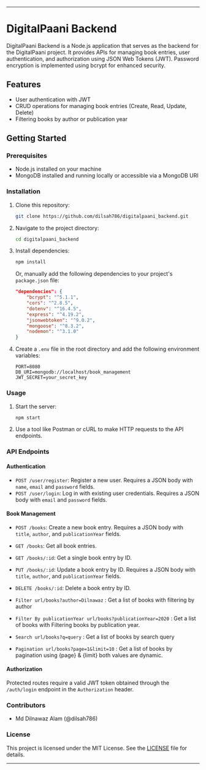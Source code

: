 
---

# DigitalPaani Backend

DigitalPaani Backend is a Node.js application that serves as the backend for the DigitalPaani project. It provides APIs for managing book entries, user authentication, and authorization using JSON Web Tokens (JWT). Password encryption is implemented using bcrypt for enhanced security.



## Features

- User authentication with JWT
- CRUD operations for managing book entries (Create, Read, Update, Delete)
- Filtering books by author or publication year

## Getting Started

### Prerequisites

- Node.js installed on your machine
- MongoDB installed and running locally or accessible via a MongoDB URI

### Installation

1. Clone this repository:

   ```bash
   git clone https://github.com/dilsah786/digitalpaani_backend.git
   ```

2. Navigate to the project directory:

   ```bash
   cd digitalpaani_backend
   ```

3. Install dependencies:

   ```bash
   npm install
   ```

   Or, manually add the following dependencies to your project's `package.json` file:

   ```json
   "dependencies": {
       "bcrypt": "^5.1.1",
       "cors": "^2.8.5",
       "dotenv": "^16.4.5",
       "express": "^4.19.2",
       "jsonwebtoken": "^9.0.2",
       "mongoose": "^8.3.2",
       "nodemon": "^3.1.0"
   }
   ```

4. Create a `.env` file in the root directory and add the following environment variables:

   ```plaintext
   PORT=8080
   DB_URI=mongodb://localhost/book_management
   JWT_SECRET=your_secret_key
   ```

### Usage

1. Start the server:

   ```bash
   npm start
   ```

2. Use a tool like Postman or cURL to make HTTP requests to the API endpoints.

### API Endpoints

#### Authentication

- `POST /user/register`: Register a new user. Requires a JSON body with `name`, `email` and `password` fields.
- `POST /user/login`: Log in with existing user credentials. Requires a JSON body with `email` and `password` fields.

#### Book Management

- `POST /books`: Create a new book entry. Requires a JSON body with `title`, `author`, and `publicationYear` fields.
- `GET /books`: Get all book entries.
- `GET /books/:id`: Get a single book entry by ID.
- `PUT /books/:id`: Update a book entry by ID. Requires a JSON body with `title`, `author`, and `publicationYear` fields.
- `DELETE /books/:id`: Delete a book entry by ID.

- `Filter url/books?author=Dilnawaz` : Get a list of books with filtering by author
- `Filter By publicationYear url/books?publicationYear=2020` : Get a list of books with Filtering books by publication year.
- `Search url/books?q=query` : Get a list of books by search query
- `Pagination url/books?page=1&limit=10` : Get a list of books by pagination using {page} & {limit} both values are dynamic.



#### Authorization

Protected routes require a valid JWT token obtained through the `/auth/login` endpoint in the `Authorization` header.

### Contributors

- Md Dilnawaz Alam (@dilsah786)

### License

This project is licensed under the MIT License. See the [LICENSE](LICENSE) file for details.

---
